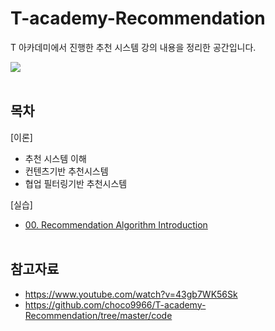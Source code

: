 # T-academy-Recommendation
T 아카데미에서 진행한 추천 시스템 강의 내용을 정리한 공간입니다.<br>

![](https://github.com/choco9966/T-academy-Recommendation/blob/master/figure/Introduction.png?raw=true)<br><br>



## 목차
[이론]
 - 추천 시스템 이해
 - 컨텐츠기반 추천시스템
 - 협업 필터링기반 추천시스템 
 
[실습] 
 - [00. Recommendation Algorithm Introduction](https://github.com/eunsour/T-academy-Recommendation/blob/main/code/%2000.%20Recommendation%20Algorithm%20Introduction.ipynb)<br><br>

## 참고자료 
 - https://www.youtube.com/watch?v=43gb7WK56Sk
 - https://github.com/choco9966/T-academy-Recommendation/tree/master/code
